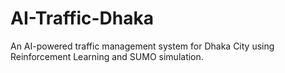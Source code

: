 # AI-Traffic-Dhaka
An AI-powered traffic management system for Dhaka City using Reinforcement Learning and SUMO simulation.
